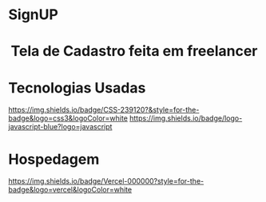 # SignUP

<h1 align="center">Tela de Cadastro feita em freelancer</h1>

# Tecnologias Usadas
<i class="devicon-html5-plain colored"></i>
https://img.shields.io/badge/CSS-239120?&style=for-the-badge&logo=css3&logoColor=white
https://img.shields.io/badge/logo-javascript-blue?logo=javascript

# Hospedagem
https://img.shields.io/badge/Vercel-000000?style=for-the-badge&logo=vercel&logoColor=white

